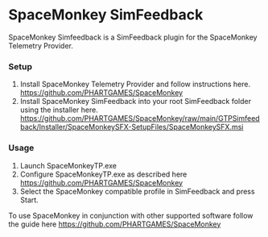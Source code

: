 # SpaceMonkey SimFeedback


SpaceMonkey Simfeedback is a SimFeedback plugin for the SpaceMonkey Telemetry Provider.

### Setup

1. Install SpaceMonkey Telemetry Provider and follow instructions here. https://github.com/PHARTGAMES/SpaceMonkey
2. Install SpaceMonkey SimFeedback into your root SimFeedback folder using the installer here. https://github.com/PHARTGAMES/SpaceMonkey/raw/main/GTPSimfeedback/Installer/SpaceMonkeySFX-SetupFiles/SpaceMonkeySFX.msi

### Usage

1. Launch SpaceMonkeyTP.exe
2. Configure SpaceMonkeyTP.exe as described here https://github.com/PHARTGAMES/SpaceMonkey
3. Select the SpaceMonkey compatible profile in SimFeedback and press Start.

To use SpaceMonkey in conjunction with other supported software follow the guide here https://github.com/PHARTGAMES/SpaceMonkey
